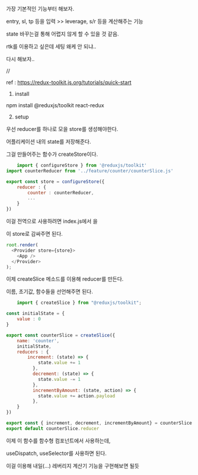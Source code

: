 가장 기본적인 기능부터 해보자.

entry, sl, tp 등을 입력 >> leverage, s/r 등을 계산해주는 기능

state 바꾸는걸 통해 어렵지 않게 할 수 있을 것 같음.

rtk를 이용하고 싶은데 세팅 왜케 안 되냐..

다시 해보자..

//

ref : https://redux-toolkit.js.org/tutorials/quick-start

1. install

npm install @reduxjs/toolkit react-redux

2. setup

우선 reducer를 하나로 모을 store를 생성해야한다.

어플리케이션 내의 state를 저장해준다.

그걸 만들어주는 함수가 createStore이다.

``` js
    import { configureStore } from '@reduxjs/toolkit'
import counterReducer from '../feature/counter/counterSlice.js'

export const store = configureStore({
    reducer : {
        counter : counterReducer,
        ...
    }
})
```

이걸 전역으로 사용하려면 index.js에서 <App/> 을 

이 store로 감싸주면 된다.

```js
root.render(
  <Provider store={store}>
    <App />
  </Provider>
);
```

이제 createSlice 메소드를 이용해 reducer를 만든다.

이름, 초기값, 함수들을 선언해주면 된다.

``` js
    import { createSlice } from "@reduxjs/toolkit";

const initialState = {
    value : 0
}

export const counterSlice = createSlice({
    name: 'counter',
    initialState,
    reducers : {
        increment: (state) => {
            state.value += 1
          },
          decrement: (state) => {
            state.value -= 1
          },
          incrementByAmount: (state, action) => {
            state.value += action.payload
          },
    }
})

export const { increment, decrement, incrementByAmount} = counterSlice.actions
export default counterSlice.reducer

```

이제 이 함수를 함수형 컴포넌트에서 사용하는데,

useDispatch, useSelector를 사용하면 된다.

이걸 이용해 내일(...) 레버리지 계산기 기능을 구현해보면 될듯
